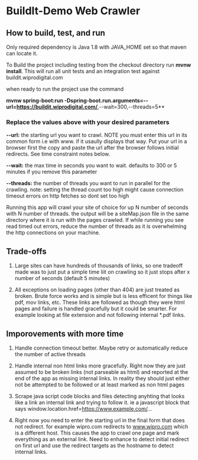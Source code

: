 # BuildIt-Demo Web Crawler

## How to build, test, and run
Only required dependency is Java 1.8 with JAVA_HOME set so that maven can locate it.

To Build the project including testing from the checkout directory run
**mvnw install**.  This will run all unit tests and an integration test against buildit.wiprodigital.com

when ready to run the project use the command

**mvnw spring-boot:run -Dspring-boot.run.arguments=--url=<https://buildit.wiprodigital.com/>**,--wait=300,--threads=5**

### Replace the values above with your  desired parameters
**--url:**   the starting url you want to crawl.  NOTE you must enter this url in its common form i.e with www. if it usaully displays that way.  Put your url in a browser first the copy and paste the url after the browser follows initial redirects.  See time constraint notes below.

**--wait:** the max time in seconds you want to wait.  defaults to 300 or 5 minutes if you remove this parameter

**--threads:** the number of threads you want to run in parallel for the crawling.  note:  setting the thread count too high might cause connection timeout errors on http fetches so dont set too high

Running this app will crawl your site of choice for up N number of seconds with N number of threads.   the output will be a siteMap.json file in the same directory where it is run with the pages crawled.
If while running you see read timed out errors, reduce the number of threads as it is overwhelming the http connections on your machine.

## Trade-offs
1. Large sites can have hundreds of thousands of links, so one tradeoff made was
to just put a simple time liit on crawling so it just stops after x number of seconds (default 5 minutes)

2. All exceptions on loading pages (other than 404) are just treated as broken.  Brute force works and is simple but is less efficent for
things like pdf, mov links, etc.  These links are followed as though they were html pages and failure is handled gracefully but it could be smarter.
For example looking at file extension and not following internal *.pdf links.

## Imporovements with more time
1. Handle connection timeout better.   Maybe retry or automatically reduce the number of active threads

2. Handle internal non html links more gracefully.    Right now they are just assumed to be broken links (not parseable as html)
and reported at the end of the app as missing internal links.  In reality they should just either not be attempted to be followed or at least marked as non html pages

3. Scrape java script code blocks and files detecting anyhting that looks like a link an internal link and trying to follow it.
ie a javascript block that says window.location.href=https://www.example.com/...

4. Right now you need to enter the starting url in the final form that does not redirect.  for example wipro.com redirects to www.wipro.com which is a different host.
This causes the app to crawl one page and mark everything as an external link.  Need to enhance to detect initial redirect on first url and
use the redirect targets as the hostname to detect internal links.

